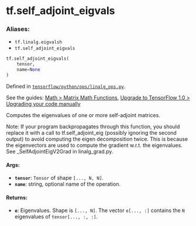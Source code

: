 <div itemscope itemtype="http://developers.google.com/ReferenceObject">
<meta itemprop="name" content="tf.self_adjoint_eigvals" />
<meta itemprop="path" content="Stable" />
</div>

# tf.self_adjoint_eigvals

### Aliases:

* `tf.linalg.eigvalsh`
* `tf.self_adjoint_eigvals`

``` python
tf.self_adjoint_eigvals(
    tensor,
    name=None
)
```



Defined in [`tensorflow/python/ops/linalg_ops.py`](https://www.tensorflow.org/code/tensorflow/python/ops/linalg_ops.py).

See the guides: [Math > Matrix Math Functions](../../../api_guides/python/math_ops.md#Matrix_Math_Functions), [Upgrade to TensorFlow 1.0 > Upgrading your code manually](../../../api_guides/python/upgrade.md#Upgrading_your_code_manually)

Computes the eigenvalues of one or more self-adjoint matrices.

Note: If your program backpropagates through this function, you should replace
it with a call to tf.self_adjoint_eig (possibly ignoring the second output) to
avoid computing the eigen decomposition twice. This is because the
eigenvectors are used to compute the gradient w.r.t. the eigenvalues. See
_SelfAdjointEigV2Grad in linalg_grad.py.

#### Args:

* <b>`tensor`</b>: `Tensor` of shape `[..., N, N]`.
* <b>`name`</b>: string, optional name of the operation.


#### Returns:

* <b>`e`</b>: Eigenvalues. Shape is `[..., N]`. The vector `e[..., :]` contains the `N`
    eigenvalues of `tensor[..., :, :]`.